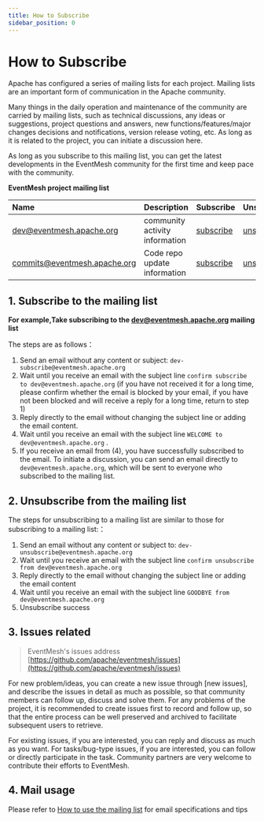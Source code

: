 ```yaml
---
title: How to Subscribe
sidebar_position: 0
---
```


# How to Subscribe

Apache has configured a series of mailing lists for each project. Mailing lists are an important form of communication in the Apache community.

Many things in the daily operation and maintenance of the community are carried by mailing lists, such as technical discussions, any ideas or suggestions, project questions and answers, new functions/features/major changes decisions and notifications, version release voting, etc. As long as it is related to the project, you can initiate a discussion here.

As long as you subscribe to this mailing list, you can get the latest developments in the EventMesh community for the first time and keep pace with the community.

**EventMesh project mailing list**

|Name|Description|Subscribe|Unsubscribe|Archive|
|:-----|:--------|:------|:-------|:-----|
| [dev@eventmesh.apache.org](mailto:dev@eventmesh.apache.org) | community activity information | [subscribe](mailto:dev-subscribe@eventmesh.apache.org) | [unsubscribe](mailto:dev-unsubscribe@eventmesh.apache.org) | [archive](http://mail-archives.apache.org/mod_mbox/eventmesh-dev) |
| [commits@eventmesh.apache.org](mailto:commits@eventmesh.apache.org) | Code repo update information | [subscribe](mailto:commits-subscribe@eventmesh.apache.org) | [unsubscribe](mailto:commits-unsubscribe@eventmesh.apache.org) | [archive](http://mail-archives.apache.org/mod_mbox/eventmesh-commits) |



## 1. Subscribe to the mailing list
**For example,Take subscribing to the dev@eventmesh.apache.org mailing list**

The steps are as follows：
 1. Send an email without any content or subject:  `dev-subscribe@eventmesh.apache.org`
 2. Wait until you receive an email with the subject line `confirm subscribe to dev@eventmesh.apache.org` (if you have not received it for a long time, please confirm whether the email is blocked by your email, if you have not been blocked and will receive a reply for a long time, return to step 1)
 3. Reply directly to the email without changing the subject line or adding the email content.
 4. Wait until you receive an email with the subject line `WELCOME to dev@eventmesh.apache.org` .
 5. If you receive an email from (4), you have successfully subscribed to the email. To initiate a discussion, you can send an email directly to `dev@eventmesh.apache.org`, which will be sent to everyone who subscribed to the mailing list.

## 2. Unsubscribe from the mailing list
The steps for unsubscribing to a mailing list are similar to those for subscribing to a mailing list:：
1. Send an email without any content or subject to: `dev-unsubscribe@eventmesh.apache.org`
2. Wait until you receive an email with the subject line `confirm unsubscribe from dev@eventmesh.apache.org` 
3. Reply directly to the email without changing the subject line or adding the email content
4. Wait until you receive an email with the subject line `GOODBYE from dev@eventmesh.apache.org`
5. Unsubscribe success


## 3. Issues related

> EventMesh's issues address [https://github.com/apache/eventmesh/issues](https://github.com/apache/eventmesh/issues)

For new problem/ideas, you can create a new issue through \[new issues\], and describe the issues in detail as much as possible, so that community members can follow up, discuss and solve them. For any problems of the project, it is recommended to create issues first to record and follow up, so that the entire process can be well preserved and archived to facilitate subsequent users to retrieve.

For existing issues, if you are interested, you can reply and discuss as much as you want. For tasks/bug-type issues, if you are interested, you can follow or directly participate in the task. Community partners are very welcome to contribute their efforts to EventMesh.


## 4. Mail usage 

Please refer to [How to use the mailing list](./how-to-use-email.md) for email specifications and tips
